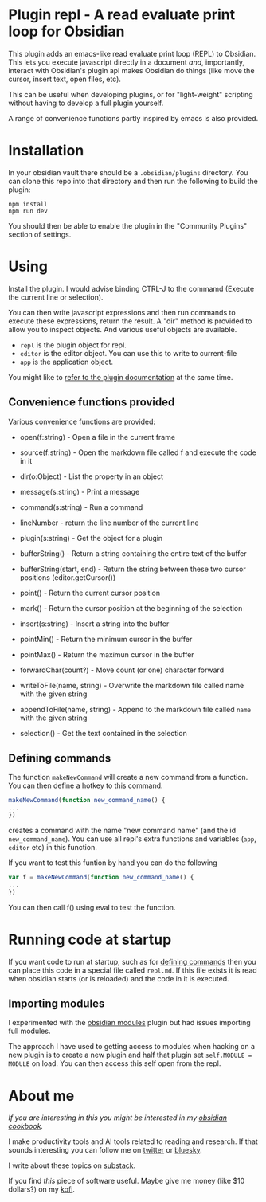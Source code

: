 # Plugin repl - A read evaluate print loop for Obsidian
This plugin adds an emacs-like read evaluate print loop (REPL) to Obsidian.
This lets you execute javascript directly in a document *and*, importantly, interact with Obsidian's
plugin api makes Obsidian do things (like move the cursor, insert text, open files, etc).

This can be useful when developing plugins, or for "light-weight" scripting without having to develop a full plugin yourself.

A range of convenience functions partly inspired by emacs is also provided.

# Installation
In your obsidian vault there should be a `.obsidian/plugins` directory. You can clone this repo into that
directory and then run the following to build the plugin:

```
npm install
npm run dev
```

You should then be able to enable the plugin in the "Community Plugins" section of settings.

# Using
Install the plugin. I would advise binding CTRL-J to the commamd (Execute the current line or selection).

You can then write javascript expressions and then run commands to execute these expressions, return the result.
A "dir" method is provided to allow you to inspect objects. And various useful objects are available.

* `repl` is the plugin object for repl.
* `editor` is the editor object. You can use this to write to current-file
* `app` is the application object.

You might like to [refer to the plugin documentation](https://docs.obsidian.md/Plugins/Getting+started/Build+a+plugin) at the same time.

## Convenience functions provided
Various convenience functions are provided:

* open(f:string) - Open a file in the current frame
* source(f:string) - Open the markdown file called f and execute the code in it

* dir(o:Object) - List the property in an object
* message(s:string) - Print a message
* command(s:string) - Run a command
* lineNumber - return the line number of the current line
* plugin(s:string) - Get the object for a plugin
* bufferString() - Return a string containing the entire text of the buffer
* bufferString(start, end) - Return the string between these two cursor positions (editor.getCursor())
* point() - Return the current cursor position
* mark() - Return the cursor position at the  beginning of the selection
* insert(s:string) - Insert a string into the buffer
* pointMin() - Return the minimum cursor in the buffer
* pointMax() - Return the maximun cursor in the buffer
* forwardChar(count?) - Move count (or one) character forward
* writeToFile(name, string) - Overwrite the markdown file called name with the given string
* appendToFile(name, string) - Append to the markdown file called `name` with the given string
* selection() - Get the text contained in the selection

## Defining commands
<a name="commands"></a>
The function `makeNewCommand` will create a new command from a function. You can then
define a hotkey to this command.

```js
makeNewCommand(function new_command_name() {
...
})
```

creates a command with the name "new command name" (and the id `new_command_name`).
You can use all repl's extra functions and variables (`app`, `editor` etc) in this function.

If you want to test this funtion by hand you can do the following

```js
var f = makeNewCommand(function new_command_name() {
...
})
```

You can then call f() using eval to test the function.

# Running code at startup
If you want code to run at startup, such as for [defining commands](#commands) then you can place this code in a special file called `repl.md`. If this file exists it is read when obsidian starts (or is reloaded) and the code in it is executed.

## Importing modules
I experimented with the [obsidian modules](https://github.com/polyipseity/obsidian-modules) plugin but had issues importing full modules.

The approach I have used to getting access to modules when hacking on a new plugin is to create a new plugin and half that plugin set `self.MODULE = MODULE` on load. You can then access this self open from the repl.




# About me
*If you are interesting in this you might be interested in my [obsidian cookbook](https://medium.com/@readwithai/youtube-shorts-introduction-to-obsidian-56bd01506fa0).*

I make productivity tools and AI tools related to reading and research.
If that sounds interesting you can follow me on <a href="https://x.com/readwithai">twitter</a> or <a href="https://bsky.app/profile/readwithai.bsky.social">bluesky</a>.

I write about these topics on <a href="https://readwithai.substack.com/readwithai">substack</a>.

If you find *this* piece of software useful. Maybe give me money (like $10 dollars?) on my <a href="ko-fi.com/readwithai">kofi</a>.
